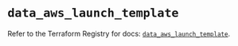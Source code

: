 # `data_aws_launch_template`

Refer to the Terraform Registry for docs: [`data_aws_launch_template`](https://registry.terraform.io/providers/hashicorp/aws/6.6.0/docs/data-sources/launch_template).
